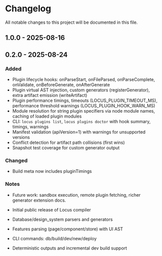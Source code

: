 # Changelog

All notable changes to this project will be documented in this file.

## 1.0.0 - 2025-08-16
## 0.2.0 - 2025-08-24
### Added
- Plugin lifecycle hooks: onParseStart, onFileParsed, onParseComplete, onValidate, onBeforeGenerate, onAfterGenerate
- Plugin virtual AST injection, custom generators (registerGenerator), extra artifact emission (writeArtifact)
- Plugin performance timings, timeouts (LOCUS_PLUGIN_TIMEOUT_MS), performance threshold warnings (LOCUS_PLUGIN_HOOK_WARN_MS)
- Module resolution for string plugin specifiers via node module names, caching of loaded plugin modules
- CLI: `locus plugins list`, `locus plugins doctor` with hook summary, timings, warnings
- Manifest validation (apiVersion=1) with warnings for unsupported versions
- Conflict detection for artifact path collisions (first wins)
- Snapshot test coverage for custom generator output

### Changed
- Build meta now includes pluginTimings

### Notes
- Future work: sandbox execution, remote plugin fetching, richer generator extension docs.

- Initial public release of Locus compiler
- Database/design_system parsers and generators
- Features parsing (page/component/store) with UI AST
- CLI commands: db/build/dev/new/deploy
- Deterministic outputs and incremental dev build support
